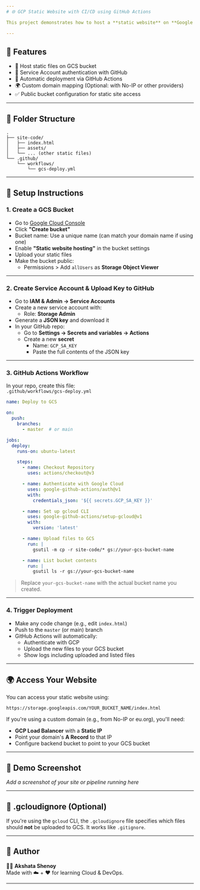 ```yaml
---
# 🌐 GCP Static Website with CI/CD using GitHub Actions

This project demonstrates how to host a **static website** on **Google Cloud Storage (GCS)** and set up a **CI/CD pipeline using GitHub Actions**. Every time a code change is pushed to the repo, it automatically updates the website content in the GCS bucket.

---
```


## 🚀 Features

- 📁 Host static files on GCS bucket  
- 🔐 Service Account authentication with GitHub  
- 🔄 Automatic deployment via GitHub Actions  
- 🌍 Custom domain mapping (Optional: with No-IP or other providers)  
- ✅ Public bucket configuration for static site access  

---

## 🧱 Folder Structure

```
.
├── site-code/
│   ├── index.html
│   ├── assets/
│   └── ... (other static files)
└── .github/
    └── workflows/
        └── gcs-deploy.yml
```

---

## 🔧 Setup Instructions

### 1. Create a GCS Bucket

- Go to [Google Cloud Console](https://console.cloud.google.com/storage/browser)
- Click **"Create bucket"**
- Bucket name: Use a unique name (can match your domain name if using one)
- Enable **"Static website hosting"** in the bucket settings
- Upload your static files
- Make the bucket public:
  - Permissions > Add `allUsers` as **Storage Object Viewer**

---

### 2. Create Service Account & Upload Key to GitHub

- Go to **IAM & Admin → Service Accounts**
- Create a new service account with:
  - Role: **Storage Admin**
- Generate a **JSON key** and download it
- In your GitHub repo:
  - Go to **Settings → Secrets and variables → Actions**
  - Create a new **secret**
    - Name: `GCP_SA_KEY`
    - Paste the full contents of the JSON key

---

### 3. GitHub Actions Workflow

In your repo, create this file:  
`.github/workflows/gcs-deploy.yml`

```yaml
name: Deploy to GCS

on:
  push:
    branches:
      - master  # or main

jobs:
  deploy:
    runs-on: ubuntu-latest

    steps:
      - name: Checkout Repository
        uses: actions/checkout@v3

      - name: Authenticate with Google Cloud
        uses: google-github-actions/auth@v1
        with:
          credentials_json: '${{ secrets.GCP_SA_KEY }}'

      - name: Set up gcloud CLI
        uses: google-github-actions/setup-gcloud@v1
        with:
          version: 'latest'

      - name: Upload files to GCS
        run: |
          gsutil -m cp -r site-code/* gs://your-gcs-bucket-name

      - name: List bucket contents
        run: |
          gsutil ls -r gs://your-gcs-bucket-name
```

> Replace `your-gcs-bucket-name` with the actual bucket name you created.

---

### 4. Trigger Deployment

- Make any code change (e.g., edit `index.html`)
- Push to the `master` (or main) branch
- GitHub Actions will automatically:
  - Authenticate with GCP
  - Upload the new files to your GCS bucket
  - Show logs including uploaded and listed files

---

## 🌍 Access Your Website

You can access your static website using:

```
https://storage.googleapis.com/YOUR_BUCKET_NAME/index.html
```

If you're using a custom domain (e.g., from No-IP or eu.org), you'll need:

- **GCP Load Balancer** with a **Static IP**  
- Point your domain's **A Record** to that IP  
- Configure backend bucket to point to your GCS bucket

---

## 📸 Demo Screenshot

_Add a screenshot of your site or pipeline running here_

---

## 📂 .gcloudignore (Optional)

If you're using the `gcloud` CLI, the `.gcloudignore` file specifies which files should **not** be uploaded to GCS. It works like `.gitignore`.

---

## 📝 Author

👩‍💻 **Akshata Shenoy**  
Made with ☁️ + ❤️ for learning Cloud & DevOps.

---

